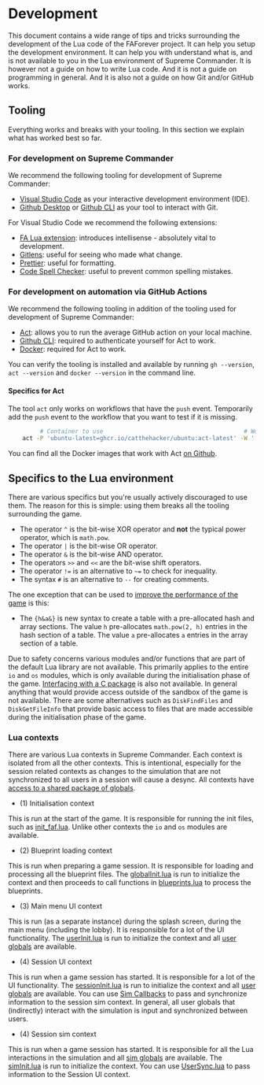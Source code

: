 # Development

This document contains a wide range of tips and tricks surrounding the development of the Lua code of the FAForever project. It can help you setup the development environment. It can help you with understand what is, and is not available to you in the Lua environment of Supreme Commander. It is however not a guide on how to write Lua code. And it is not a guide on programming in general. And it is also not a guide on how Git and/or GitHub works.

## Tooling

Everything works and breaks with your tooling. In this section we explain what has worked best so far.

### For development on Supreme Commander

We recommend the following tooling for development of Supreme Commander:

- [Visual Studio Code](https://code.visualstudio.com/) as your interactive development environment (IDE).
- [Github Desktop](https://github.com/apps/desktop) or [Github CLI](https://git-scm.com/) as your tool to interact with Git.

For Visual Studio Code we recommend the following extensions:

- [FA Lua extension](https://github.com/FAForever/fa-lua-vscode-extension/releases): introduces intellisense - absolutely vital to development.
- [Gitlens](https://marketplace.visualstudio.com/items?itemName=eamodio.gitlens): useful for seeing who made what change.
- [Prettier](https://marketplace.visualstudio.com/items?itemName=esbenp.prettier-vscode): useful for formatting.
- [Code Spell Checker](https://marketplace.visualstudio.com/items?itemName=streetsidesoftware.code-spell-checker): useful to prevent common spelling mistakes.

### For development on automation via GitHub Actions

We recommend the following tooling in addition of the tooling used for development of Supreme Commander:

- [Act](https://github.com/nektos/act): allows you to run the average GitHub action on your local machine.
- [Github CLI](https://github.com/cli/cli): required to authenticate yourself for Act to work.
- [Docker](https://www.docker.com/products/docker-desktop/): required for Act to work.

You can verify the tooling is installed and available by running `gh --version`, `act --version` and `docker --version` in the command line.

#### Specifics for Act

The tool `act` only works on workflows that have the `push` event. Temporarily add the `push` event to the workflow that you want to test if it is missing.

```bash
         # Container to use                                        # Workflow to debug              # Token to authorize (optional)    # Do not pull the docker image each time
    act -P 'ubuntu-latest=ghcr.io/catthehacker/ubuntu:act-latest' -W '.github/workflows/test.yaml' -s GITHUB_TOKEN="$(gh auth token)" -p=false
```

You can find all the Docker images that work with Act [on Github](https://github.com/catthehacker/docker_images).

## Specifics to the Lua environment

There are various specifics but you're usually actively discouraged to use them. The reason for this is simple: using them breaks all the tooling surrounding the game.

- The operator `^` is the bit-wise XOR operator and **not** the typical power operator, which is `math.pow`.
- The operator `|` is the bit-wise OR operator.
- The operator `&` is the bit-wise AND operator.
- The operators `>>` and `<<` are the bit-wise shift operators.
- The operator `!=` is an alternative to `~=` to check for inequality.
- The syntax `#` is an alternative to `--` for creating comments.

The one exception that can be used to [improve the performance of the game](https://github.com/FAForever/fa/issues/4539) is this:

- The `{h&a&}` is new syntax to create a table with a pre-allocated hash and array sections. The value `h` pre-allocates `math.pow(2, h)` entries in the hash section of a table. The value `a` pre-allocates `a` entries in the array section of a table. 

Due to safety concerns various modules and/or functions that are part of the default Lua library are not available. This primarily applies to the entire `io` and `os` modules, which is only available during the initialisation phase of the game. [Interfacing with a C package](https://www.lua.org/pil/8.2.html) is also not available. In general anything that would provide access outside of the sandbox of the game is not available. There are some alternatives such as `DiskFindFiles` and `DiskGetFileInfo` that provide basic access to files that are made accessible during the initialisation phase of the game.

### Lua contexts

There are various Lua contexts in Supreme Commander. Each context is isolated from all the other contexts. This is intentional, especially for the session related contexts as changes to the simulation that are not synchronized to all users in a session  will cause a desync. All contexts have [access to a shared package of globals](../engine/Core.lua). 

- (1) Initialisation context

This is run at the start of the game. It is responsible for running the init files, such as [init_faf.lua](../init_faf.lua). Unlike other contexts the `io` and `os` modules are available. 

- (2) Blueprint loading context

This is run when preparing a game session. It is responsible for loading and processing all the blueprint files. The [globalInit.lua](../lua/globalInit.lua) is run to initialize the context and then proceeds to call functions in [blueprints.lua](../lua/system/Blueprints.lua) to process the blueprints.

- (3) Main menu UI context

This is run (as a separate instance) during the splash screen, during the main menu (including the lobby). It is responsible for a lot of the UI functionality. The [userInit.lua](../lua/userInit.lua) is run to initialize the context and all [user globals](../engine/User.lua) are available.

- (4) Session UI context

This is run when a game session has started. It is responsible for a lot of the UI functionality. The [sessionInit.lua](../lua/SessionInit.lua) is run to initialize the context and all [user globals](../engine/User.lua) are available. You can use [Sim Callbacks](../lua/SimCallbacks.lua) to pass and synchronize information to the session sim context. In general, all user globals that (indirectly) interact with the simulation is input and synchronized between users. 

- (4) Session sim context

This is run when a game session has started. It is responsible for all the Lua interactions in the simulation and all [sim globals](../engine/Sim.lua) are available. The [simInit.lua](../lua/simInit.lua) is run to initialize the context. You can use [UserSync.lua](../lua/UserSync.lua) to pass information to the Session UI context.

<!-- 
## Writing high performing Lua code for Supreme Commander

It goes without saying that premature optimisation is the root of all evil in the world. But Supreme Commander is not like the world. There is some common hygiene that you can apply to make your code a magnitude faster and more readable at the same time.

In Supreme Commander all Lua code is read, parsed and transpiled into bytecode that represent instructions. This happens when a module is [imported](../lua/system/import.lua) for the first time. The instructions are then executed by an interpreter. Unlike the [average compiler](https://en.wikipedia.org/wiki/Optimizing_compiler), an interpreter (and specifically a Lua interpreter) takes your code extremely literal. The instructions directly map to the syntax of the Lua script. You can learn more about what instructions exist by reading chapter 7 of [The implementation of Lua 5.0](https://www.lua.org/doc/jucs05.pdf). You can evaluate the instructions that make up a function using `debug.listcode`.

<todo> -->